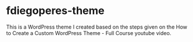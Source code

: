 # fdiegoperes-theme
This is a WordPress theme I created based on the steps given on the How to Create a Custom WordPress Theme - Full Course youtube video. 
